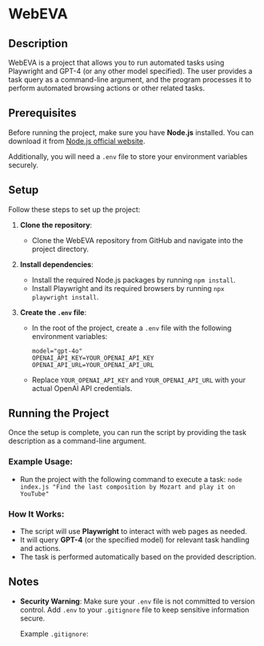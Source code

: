 # WebEVA

## Description

WebEVA is a project that allows you to run automated tasks using Playwright and GPT-4 (or any other model specified). The user provides a task query as a command-line argument, and the program processes it to perform automated browsing actions or other related tasks.

## Prerequisites

Before running the project, make sure you have **Node.js** installed. You can download it from [Node.js official website](https://nodejs.org/).

Additionally, you will need a `.env` file to store your environment variables securely.

## Setup

Follow these steps to set up the project:

1. **Clone the repository**:

   - Clone the WebEVA repository from GitHub and navigate into the project directory.

2. **Install dependencies**:

   - Install the required Node.js packages by running `npm install`.
   - Install Playwright and its required browsers by running `npx playwright install`.

3. **Create the `.env` file**:

   - In the root of the project, create a `.env` file with the following environment variables:

     ```
     model="gpt-4o"
     OPENAI_API_KEY=YOUR_OPENAI_API_KEY
     OPENAI_API_URL=YOUR_OPENAI_API_URL
     ```

   - Replace `YOUR_OPENAI_API_KEY` and `YOUR_OPENAI_API_URL` with your actual OpenAI API credentials.

## Running the Project

Once the setup is complete, you can run the script by providing the task description as a command-line argument.

### Example Usage:

- Run the project with the following command to execute a task:
  `node index.js "Find the last composition by Mozart and play it on YouTube"`

### How It Works:

- The script will use **Playwright** to interact with web pages as needed.
- It will query **GPT-4** (or the specified model) for relevant task handling and actions.
- The task is performed automatically based on the provided description.

## Notes

- **Security Warning**: Make sure your `.env` file is not committed to version control. Add `.env` to your `.gitignore` file to keep sensitive information secure.

  Example `.gitignore`:
